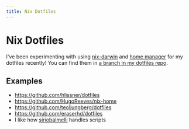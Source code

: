 ```yaml
---
title: Nix Dotfiles
---
```


# Nix Dotfiles

I've been experimenting with using
[nix-darwin](https://github.com/LnL7/nix-darwin) and [home
manager](https://github.com/nix-community/home-manager) for my dotfiles
recently! You can find them in [a branch in my dotfiles
repo](https://git.sr.ht/~idmyn/dotfiles/tree/nixpkgs).

## Examples

- https://github.com/hlissner/dotfiles
- https://github.com/HugoReeves/nix-home
- https://github.com/teoljungberg/dotfiles
- https://github.com/eraserhd/dotfiles
- I like how
  [siriobalmelli](https://github.com/siriobalmelli/toolbench/tree/884b418a7096b8ba12c6efa8a7a5669978182c05)
  handles scripts
